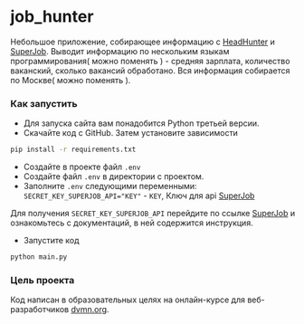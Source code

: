 # job_hunter
Небольшое приложение, собирающее информацию с [HeadHunter](https://hh.ru/) и [SuperJob](https://www.superjob.ru/).
Выводит информацию по нескольким языкам программирования( можно поменять ) - средняя зарплата, количество ваканский,
сколько вакансий обработано. Вся информация собирается по Москве( можно поменять ).
### Как запустить
* Для запуска сайта вам понадобится Python третьей версии.
* Скачайте код с GitHub. Затем установите зависимости
```sh
pip install -r requirements.txt
```
* Создайте в проекте файл `.env`
* Создайте файл `.env` в директории с проектом.
* Заполните `.env` следующими переменными:
  `SECRET_KEY_SUPERJOB_API="KEY"` - `KEY`, Ключ для api [SuperJob](https://api.superjob.ru/#password)
  
Для получения `SECRET_KEY_SUPERJOB_API` перейдите по ссылке [SuperJob](https://api.superjob.ru/#password) и
ознакомьтесь с документаций, в ней содержится инструкция.
* Запустите код
```sh
python main.py
```
### Цель проекта
Код написан в образовательных целях на онлайн-курсе для веб-разработчиков [dvmn.org](https://dvmn.org/modules/).

